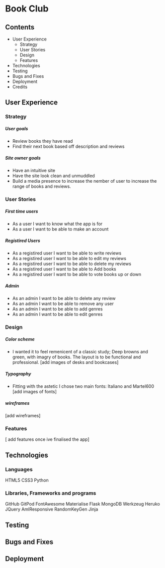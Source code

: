 # Book Club
## Contents

- User Experience
    - Strategy
    - User Stories
    - Design
    - Features
- Technologies
- Testing
- Bugs and Fixes
- Deployment
- Credits

## User Experience

### Strategy

##### User goals
- Review books they have read
- Find their next book based off description and reviews

##### Site owner goals
- Have an intuitive site
- Have the site look clean and unmuddled
- Build a media presence to increase the nember of user to increase the range of books and reviews.

### User Stories
    
##### First time users

- As a user I want to know what the app is for
- As a user I want to be able to make an account
    
##### Registired Users

- As a registired user I want to be able to write reviews
- As a registired user I want to be able to edit my reviews
- As a registired user I want to be able to delete my reviews
- As a registired user I want to be able to Add books
- As a registired user I want to be able to vote books up or down

##### Admin

- As an admin I want to be able to delete any review
- As an admin I want to be able to remove any user
- As an admin I want to be able to add genres 
- As an admin I want to be able to edit genres

### Design

##### Color scheme

- I wanted it to feel remenicent of a classic study; Deep browns and green, with imagry of books. The layout is to be functional and professional. [add images of desks and bookcases]

##### Typography

- Fitting with the astetic I chose two main fonts: Italiano and Martel600 [add images of fonts]

##### wireframes

[add wireframes]

### Features
    
[ add features once ive finalised the app]

## Technologies

### Languages
HTML5
CSS3
Python

### Libraries, Frameworks and programs
GitHub
GitPod
FontAwesome
Materialise
Flask
MongoDB
Werkzeug
Heruko
JQuery
AmIResponsive
RandomKeyGen
Jinja

## Testing

## Bugs and Fixes

## Deployment